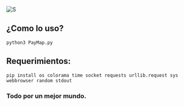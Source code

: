 ![S](https://www.icegif.com/wp-content/uploads/itachi-icegif-7.gif)

## ¿Como lo uso?
```
python3 PayMap.py
```

## Requerimientos:
```
pip install os colorama time socket requests urllib.request sys webbrowser random stdout
```

### Todo por un mejor mundo.

